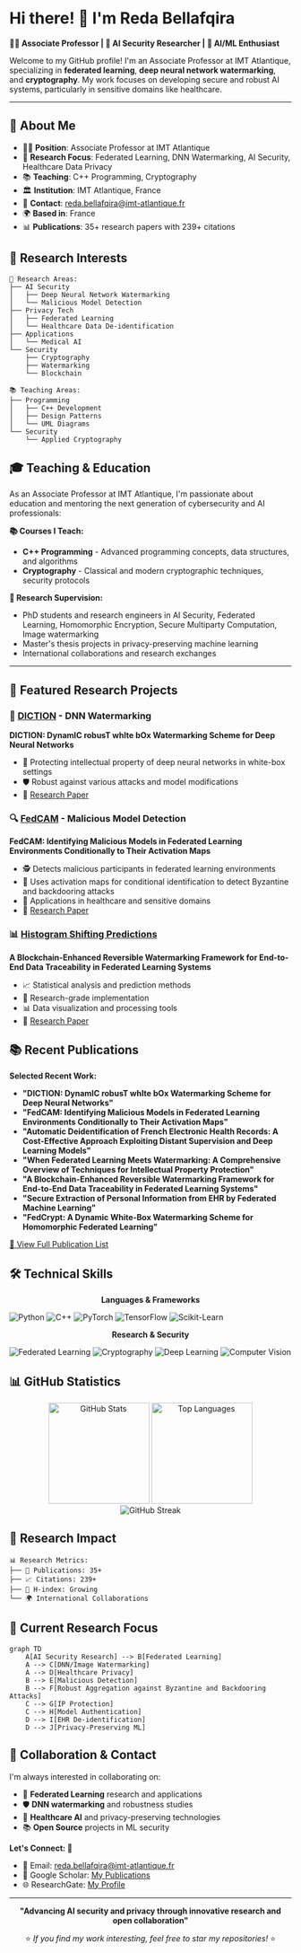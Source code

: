 # Hi there! 👋 I'm Reda Bellafqira

**👨‍🏫 Associate Professor | 🔬 AI Security Researcher | 🤖 AI/ML Enthusiast**

Welcome to my GitHub profile! I'm an Associate Professor at IMT Atlantique, specializing in **federated learning**, **deep neural network watermarking**, and **cryptography**. My work focuses on developing secure and robust AI systems, particularly in sensitive domains like healthcare.

---

## 🚀 About Me

- 👨‍🏫 **Position**: Associate Professor at IMT Atlantique
- 🔬 **Research Focus**: Federated Learning, DNN Watermarking, AI Security, Healthcare Data Privacy
- 📚 **Teaching**: C++ Programming, Cryptography
- 🏛️ **Institution**: IMT Atlantique, France
- 📧 **Contact**: reda.bellafqira@imt-atlantique.fr
- 🌍 **Based in**: France
- 📊 **Publications**: 35+ research papers with 239+ citations

## 🔬 Research Interests

```
🔬 Research Areas:
├── AI Security
│   ├── Deep Neural Network Watermarking
│   └── Malicious Model Detection
├── Privacy Tech
│   ├── Federated Learning
│   └── Healthcare Data De-identification
├── Applications
│   └── Medical AI
└── Security
    ├── Cryptography
    ├── Watermarking
    └── Blockchain

📚 Teaching Areas:
├── Programming
│   ├── C++ Development
│   ├── Design Patterns
│   └── UML Diagrams
└── Security
    └── Applied Cryptography
```

## 🎓 Teaching & Education

As an Associate Professor at IMT Atlantique, I'm passionate about education and mentoring the next generation of cybersecurity and AI professionals:

**📚 Courses I Teach:**
- **C++ Programming** - Advanced programming concepts, data structures, and algorithms
- **Cryptography** - Classical and modern cryptographic techniques, security protocols

**🎯 Research Supervision:**
- PhD students and research engineers in AI Security, Federated Learning, Homomorphic Encryption, Secure Multiparty Computation, Image watermarking
- Master's thesis projects in privacy-preserving machine learning
- International collaborations and research exchanges

---

## 🔬 Featured Research Projects

### 🔐 [DICTION](https://github.com/Bellafqira/DICTION) - DNN Watermarking
**DICTION: DynamIC robusT whIte bOx Watermarking Scheme for Deep Neural Networks**
- 🎯 Protecting intellectual property of deep neural networks in white-box settings
- 🛡️ Robust against various attacks and model modifications
- 📄 [Research Paper](https://www.mdpi.com/2076-3417/15/13/7511)

### 🔍 [FedCAM](https://github.com/Bellafqira/FedCAM_) - Malicious Model Detection
**FedCAM: Identifying Malicious Models in Federated Learning Environments Conditionally to Their Activation Maps**
- 🕵️ Detects malicious participants in federated learning environments
- 🧠 Uses activation maps for conditional identification to detect Byzantine and backdooring attacks
- 🏥 Applications in healthcare and sensitive domains
- 📄 [Research Paper](https://ieeexplore.ieee.org/document/10449550?signout=success) 

### 📊 [Histogram Shifting Predictions](https://github.com/Bellafqira/histogram_shiffting_predictions)
**A Blockchain-Enhanced Reversible Watermarking Framework for End-to-End Data Traceability in Federated Learning Systems**
- 📈 Statistical analysis and prediction methods
- 🔬 Research-grade implementation
- 📊 Data visualization and processing tools
- 📄 [Research Paper](https://hal.science/hal-05094859v1/file/IP040_CSP2025.pdf) 

## 📚 Recent Publications

**Selected Recent Work:**
- **"DICTION: DynamIC robusT whIte bOx Watermarking Scheme for Deep Neural Networks"**
- **"FedCAM: Identifying Malicious Models in Federated Learning Environments Conditionally to Their Activation Maps"** 
- **"Automatic Deidentification of French Electronic Health Records: A Cost-Effective Approach Exploiting Distant Supervision and Deep Learning Models"** 
- **"When Federated Learning Meets Watermarking: A Comprehensive Overview of Techniques for Intellectual Property Protection"**
- **"A Blockchain-Enhanced Reversible Watermarking Framework for End-to-End Data Traceability in Federated Learning Systems"**
- **"Secure Extraction of Personal Information from EHR by Federated Machine Learning"**
- **"FedCrypt: A Dynamic White-Box Watermarking Scheme for Homomorphic Federated Learning"**

[📖 View Full Publication List](https://scholar.google.fr/citations?user=CueXGB8AAAAJ&hl=fr)

## 🛠️ Technical Skills

<div align="center">

**Languages & Frameworks**
</div>

![Python](https://img.shields.io/badge/Python-3776AB?style=for-the-badge&logo=python&logoColor=white)
![C++](https://img.shields.io/badge/C++-00599C?style=for-the-badge&logo=c%2B%2B&logoColor=white)
![PyTorch](https://img.shields.io/badge/PyTorch-EE4C2C?style=for-the-badge&logo=pytorch&logoColor=white)
![TensorFlow](https://img.shields.io/badge/TensorFlow-FF6F00?style=for-the-badge&logo=tensorflow&logoColor=white)
![Scikit-Learn](https://img.shields.io/badge/scikit--learn-F7931E?style=for-the-badge&logo=scikit-learn&logoColor=white)

<div align="center">

**Research & Security**
</div>

![Federated Learning](https://img.shields.io/badge/Federated_Learning-4285F4?style=for-the-badge)
![Cryptography](https://img.shields.io/badge/Cryptography-000000?style=for-the-badge)
![Deep Learning](https://img.shields.io/badge/Deep_Learning-FF6B35?style=for-the-badge)
![Computer Vision](https://img.shields.io/badge/Computer_Vision-5C85D6?style=for-the-badge)

## 📊 GitHub Statistics

<div align="center">
  <img src="https://github-readme-stats.vercel.app/api?username=Bellafqira&show_icons=true&theme=github_dark&hide_border=true&bg_color=0d1117" alt="GitHub Stats" height="180"/>
  <img src="https://github-readme-stats.vercel.app/api/top-langs/?username=Bellafqira&layout=compact&theme=github_dark&hide_border=true&bg_color=0d1117" alt="Top Languages" height="180"/>
</div>

<div align="center">
  <img src="https://github-readme-streak-stats.herokuapp.com/?user=Bellafqira&theme=github-dark-blue&hide_border=true&background=0d1117" alt="GitHub Streak" />
</div>

## 🌟 Research Impact

```
📊 Research Metrics:
├── 📄 Publications: 35+
├── 📈 Citations: 239+
├── 🔗 H-index: Growing
└── 🌍 International Collaborations
```

## 🎯 Current Research Focus

```mermaid
graph TD
    A[AI Security Research] --> B[Federated Learning]
    A --> C[DNN/Image Watermarking]
    A --> D[Healthcare Privacy]
    B --> E[Malicious Detection]
    B --> F[Robust Aggregation against Byzantine and Backdooring Attacks]
    C --> G[IP Protection]
    C --> H[Model Authentication]
    D --> I[EHR De-identification]
    D --> J[Privacy-Preserving ML]
```

## 🤝 Collaboration & Contact

I'm always interested in collaborating on:
- 🔬 **Federated Learning** research and applications
- 🛡️ **DNN watermarking** and robustness studies  
- 🏥 **Healthcare AI** and privacy-preserving technologies
- 📚 **Open Source** projects in ML security

**Let's Connect: 🤝**
- 📧 Email: [reda.bellafqira@imt-atlantique.fr](mailto:reda.bellafqira@imt-atlantique.fr)
- 🔗 Google Scholar: [My Publications](https://scholar.google.fr/citations?user=CueXGB8AAAAJ&hl=fr)
- 🌐 ResearchGate: [My Profile](https://www.researchgate.net/profile/Reda-Bellafqira)

---

<div align="center">

**"Advancing AI security and privacy through innovative research and open collaboration"**

⭐ *If you find my work interesting, feel free to star my repositories!* ⭐

</div>
